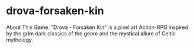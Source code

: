 # drova-forsaken-kin
About This Game. "Drova - Forsaken Kin" is a pixel art Action-RPG inspired by the grim dark classics of the genre and the mystical allure of Celtic mythology.
